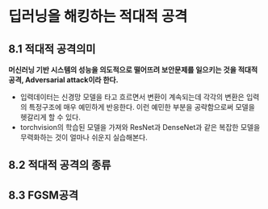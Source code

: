 # 딥러닝을 해킹하는 적대적 공격
## 8.1 적대적 공격의미
**머신러닝 기반 시스템의 성능을 의도적으로 떨어뜨려 보안문제를 일으키는 것을 적대적 공격, Adversarial attack이라 한다.**

- 입력데이터는 신경망 모델을 타고 흐르면서 변환이 계속되는데 각각의 변환은 입력의 특정구조에 매우 예민하게 반응한다. 이런 예민한 부분을 공략함으로써 모델을 헷갈리게 할 수 있다.
- torchvision의 학습된 모델을 가져와 ResNet과 DenseNet과 같은 복잡한 모델을 무력화하는 것이 얼마나 쉬운지 실습해본다.
## 8.2 적대적 공격의 종류

## 8.3 FGSM공격

